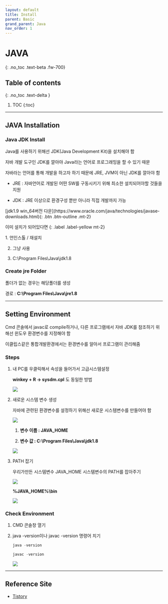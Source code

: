 ```yaml
---
layout: default
title: Install
parent: Basic
grand_parent: Java
nav_order: 1
---
```


# JAVA
{: .no_toc .text-beta .fw-700}

## Table of contents
{: .no_toc .text-delta }

1. TOC
{:toc}

---

## JAVA Installation

### Java JDK Install

Java를 사용하기 위해선 JDK(Java Development Kit)을 설치해야 함

자바 개발 도구인 JDK를 깔아야 Java라는 언어로 프로그래밍을 할 수 있기 때문

자바라는 언어를 통해 개발을 하고자 하기 때문에 JRE, JVM이 아닌 JDK를 깔아야 함

* JRE : 자바언어로 개발된 어떤 SW를 구동시키기 위해 최소한 설치되어야할 것들을 지원

* JDK : JRE 이상으로 환경구성 뿐만 아니라 직접 개발까지 가능

<span class="fs-2">
[jdk1.9 win_64버전 다운](https://www.oracle.com/java/technologies/javase-downloads.html){: .btn .btn-outline .mt-2}
</span>

이미 설치가 되어있다면
{: .label .label-yellow mt-2}
<div class="code-example" markdown="1">
1. 언인스톨 / 재설치

2. 그냥 사용

3. C:\Program Files\Java\jdk1.8
</div>

### Create jre Folder

폴더가 없는 경우는 해당폴더를 생성

경로 : **C:\Program Files\Java\jre1.8**

---

## Setting Environment

Cmd 콘솔에서 javac로 compile하거나, 다른 프로그램에서 자바 JDK를 참조하기 위해선 윈도우 환경변수를 지정해야 함 

이클립스같은 통합개발환경에서는 환경변수를 알아서 프로그램이 관리해줌

### Steps

1. 내 PC를 우클릭해서 속성을 들어가서 고급시스템설정 

    **winkey + R &#8594; sysdm.cpl** 도 동일한 방법

    ![](https://gekdev.github.io/docs/java/basic/example/javains_01.png)

2. 새로운 시스템 변수 생성

    자바에 관련된 환경변수를 설정하기 위해선 새로운 시스템변수를 만들어야 함

    ![](https://gekdev.github.io/docs/java/basic/example/javains_02.png)

    1. **변수 이름 : JAVA_HOME**

    2. **변수 값   : C:\Program Files\Java\jdk1.8**

    ![](https://gekdev.github.io/docs/java/basic/example/javains_03.png)

3. PATH 잡기

    우리가만든 시스템변수 JAVA_HOME 시스템변수의 PATH를 잡아주기

    ![](https://gekdev.github.io/docs/java/basic/example/javains_04.png)

    **%JAVA_HOME%\bin**

    ![](https://gekdev.github.io/docs/java/basic/example/javains_05.png)
    
### Check Environment

1. CMD 콘솔창 열기

2. java -version이나 javac -version 명령어 치기
    
    ```java
    java -version 
    
    javac -version
    ```
    
    ![](https://gekdev.github.io/docs/java/basic/example/javains_06.png)
  
---

## Reference Site

* [Tistory](https://limkydev.tistory.com/61)